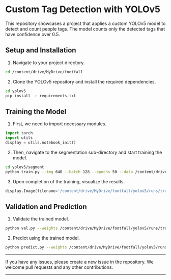 # Custom Tag Detection with YOLOv5

This repository showcases a project that applies a custom YOLOv5 model to detect and count people tags. The model counts only the detected tags that have confidence over 0.5.

## Setup and Installation

1. Navigate to your project directory.

```bash
cd /content/drive/MyDrive/footfall
```

2. Clone the YOLOv5 repository and install the required dependencies.

```bash
cd yolov5
pip install -r requirements.txt
```

## Training the Model

1. First, we need to import necessary modules.

```python
import torch
import utils
display = utils.notebook_init()
```

2. Then, navigate to the segmentation sub-directory and start training the model.

```bash
cd yolov5/segment
python train.py --img 640 --batch 128 --epochs 50 --data /content/drive/MyDrive/footfall/AI-Task-footfallcam-3/data.yaml --weights yolov5s-seg.pt --name exp3
```

3. Upon completion of the training, visualize the results.

```python
display.Image(filename='/content/drive/MyDrive/footfall/yolov5/runs/train-seg/exp3/results.png', width=1200)
```

## Validation and Prediction

1. Validate the trained model.

```bash
python val.py --weights /content/drive/MyDrive/footfall/yolov5/runs/train-seg/exp3/weights/best.pt --data /content/drive/MyDrive/footfall/AI-Task-footfallcam-2/data.yaml --img 640  --name exp3
```

2. Predict using the trained model.

```bash
python predict.py --weights /content/drive/MyDrive/footfall/yolov5/runs/train-seg/exp3/weights/best.pt --conf 0.25 --source /content/drive/MyDrive/footfall/sample.mp4 --name exp1805
```

---

If you have any issues, please create a new issue in the repository. We welcome pull requests and any other contributions.

---

